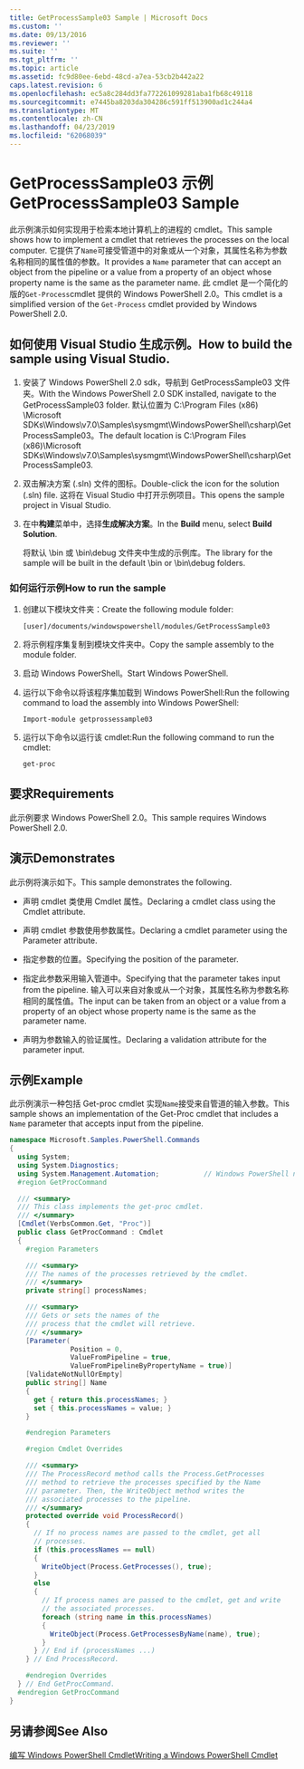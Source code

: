 ```yaml
---
title: GetProcessSample03 Sample | Microsoft Docs
ms.custom: ''
ms.date: 09/13/2016
ms.reviewer: ''
ms.suite: ''
ms.tgt_pltfrm: ''
ms.topic: article
ms.assetid: fc9d80ee-6ebd-48cd-a7ea-53cb2b442a22
caps.latest.revision: 6
ms.openlocfilehash: ec5a8c284dd3fa772261099281aba1fb68c49118
ms.sourcegitcommit: e7445ba8203da304286c591ff513900ad1c244a4
ms.translationtype: MT
ms.contentlocale: zh-CN
ms.lasthandoff: 04/23/2019
ms.locfileid: "62068039"
---
```

# <a name="getprocesssample03-sample"></a><span data-ttu-id="1081d-102">GetProcessSample03 示例</span><span class="sxs-lookup"><span data-stu-id="1081d-102">GetProcessSample03 Sample</span></span>

<span data-ttu-id="1081d-103">此示例演示如何实现用于检索本地计算机上的进程的 cmdlet。</span><span class="sxs-lookup"><span data-stu-id="1081d-103">This sample shows how to implement a cmdlet that retrieves the processes on the local computer.</span></span> <span data-ttu-id="1081d-104">它提供了`Name`可接受管道中的对象或从一个对象，其属性名称为参数名称相同的属性值的参数。</span><span class="sxs-lookup"><span data-stu-id="1081d-104">It provides a `Name` parameter that can accept an object from the pipeline or a value from a property of an object whose property name is the same as the parameter name.</span></span> <span data-ttu-id="1081d-105">此 cmdlet 是一个简化的版的`Get-Process`cmdlet 提供的 Windows PowerShell 2.0。</span><span class="sxs-lookup"><span data-stu-id="1081d-105">This cmdlet is a simplified version of the `Get-Process` cmdlet provided by Windows PowerShell 2.0.</span></span>

## <a name="how-to-build-the-sample-using-visual-studio"></a><span data-ttu-id="1081d-106">如何使用 Visual Studio 生成示例。</span><span class="sxs-lookup"><span data-stu-id="1081d-106">How to build the sample using Visual Studio.</span></span>

1. <span data-ttu-id="1081d-107">安装了 Windows PowerShell 2.0 sdk，导航到 GetProcessSample03 文件夹。</span><span class="sxs-lookup"><span data-stu-id="1081d-107">With the Windows PowerShell 2.0 SDK installed, navigate to the GetProcessSample03 folder.</span></span> <span data-ttu-id="1081d-108">默认位置为 C:\Program Files (x86) \Microsoft SDKs\Windows\v7.0\Samples\sysmgmt\WindowsPowerShell\csharp\GetProcessSample03。</span><span class="sxs-lookup"><span data-stu-id="1081d-108">The default location is C:\Program Files (x86)\Microsoft SDKs\Windows\v7.0\Samples\sysmgmt\WindowsPowerShell\csharp\GetProcessSample03.</span></span>

2. <span data-ttu-id="1081d-109">双击解决方案 (.sln) 文件的图标。</span><span class="sxs-lookup"><span data-stu-id="1081d-109">Double-click the icon for the solution (.sln) file.</span></span> <span data-ttu-id="1081d-110">这将在 Visual Studio 中打开示例项目。</span><span class="sxs-lookup"><span data-stu-id="1081d-110">This opens the sample project in Visual Studio.</span></span>

3. <span data-ttu-id="1081d-111">在中**构建**菜单中，选择**生成解决方案**。</span><span class="sxs-lookup"><span data-stu-id="1081d-111">In the **Build** menu, select **Build Solution**.</span></span>

    <span data-ttu-id="1081d-112">将默认 \bin 或 \bin\debug 文件夹中生成的示例库。</span><span class="sxs-lookup"><span data-stu-id="1081d-112">The library for the sample will be built in the default \bin or \bin\debug folders.</span></span>

### <a name="how-to-run-the-sample"></a><span data-ttu-id="1081d-113">如何运行示例</span><span class="sxs-lookup"><span data-stu-id="1081d-113">How to run the sample</span></span>

1. <span data-ttu-id="1081d-114">创建以下模块文件夹：</span><span class="sxs-lookup"><span data-stu-id="1081d-114">Create the following module folder:</span></span>

    `[user]/documents/windowspowershell/modules/GetProcessSample03`

2. <span data-ttu-id="1081d-115">将示例程序集复制到模块文件夹中。</span><span class="sxs-lookup"><span data-stu-id="1081d-115">Copy the sample assembly to the module folder.</span></span>

3. <span data-ttu-id="1081d-116">启动 Windows PowerShell。</span><span class="sxs-lookup"><span data-stu-id="1081d-116">Start Windows PowerShell.</span></span>

4. <span data-ttu-id="1081d-117">运行以下命令以将该程序集加载到 Windows PowerShell:</span><span class="sxs-lookup"><span data-stu-id="1081d-117">Run the following command to load the assembly into Windows PowerShell:</span></span>

    `Import-module getprossessample03`

5. <span data-ttu-id="1081d-118">运行以下命令以运行该 cmdlet:</span><span class="sxs-lookup"><span data-stu-id="1081d-118">Run the following command to run the cmdlet:</span></span>

    `get-proc`

## <a name="requirements"></a><span data-ttu-id="1081d-119">要求</span><span class="sxs-lookup"><span data-stu-id="1081d-119">Requirements</span></span>

<span data-ttu-id="1081d-120">此示例要求 Windows PowerShell 2.0。</span><span class="sxs-lookup"><span data-stu-id="1081d-120">This sample requires Windows PowerShell 2.0.</span></span>

## <a name="demonstrates"></a><span data-ttu-id="1081d-121">演示</span><span class="sxs-lookup"><span data-stu-id="1081d-121">Demonstrates</span></span>

<span data-ttu-id="1081d-122">此示例将演示如下。</span><span class="sxs-lookup"><span data-stu-id="1081d-122">This sample demonstrates the following.</span></span>

- <span data-ttu-id="1081d-123">声明 cmdlet 类使用 Cmdlet 属性。</span><span class="sxs-lookup"><span data-stu-id="1081d-123">Declaring a cmdlet class using the Cmdlet attribute.</span></span>

- <span data-ttu-id="1081d-124">声明 cmdlet 参数使用参数属性。</span><span class="sxs-lookup"><span data-stu-id="1081d-124">Declaring a cmdlet parameter using the Parameter attribute.</span></span>

- <span data-ttu-id="1081d-125">指定参数的位置。</span><span class="sxs-lookup"><span data-stu-id="1081d-125">Specifying the position of the parameter.</span></span>

- <span data-ttu-id="1081d-126">指定此参数采用输入管道中。</span><span class="sxs-lookup"><span data-stu-id="1081d-126">Specifying that the parameter takes input from the pipeline.</span></span> <span data-ttu-id="1081d-127">输入可以来自对象或从一个对象，其属性名称为参数名称相同的属性值。</span><span class="sxs-lookup"><span data-stu-id="1081d-127">The input can be taken from an object or a value from a property of an object whose property name is the same as the parameter name.</span></span>

- <span data-ttu-id="1081d-128">声明为参数输入的验证属性。</span><span class="sxs-lookup"><span data-stu-id="1081d-128">Declaring a validation attribute for the parameter input.</span></span>

## <a name="example"></a><span data-ttu-id="1081d-129">示例</span><span class="sxs-lookup"><span data-stu-id="1081d-129">Example</span></span>

<span data-ttu-id="1081d-130">此示例演示一种包括 Get-proc cmdlet 实现`Name`接受来自管道的输入参数。</span><span class="sxs-lookup"><span data-stu-id="1081d-130">This sample shows an implementation of the Get-Proc cmdlet that includes a `Name` parameter that accepts input from the pipeline.</span></span>

```csharp
namespace Microsoft.Samples.PowerShell.Commands
{
  using System;
  using System.Diagnostics;
  using System.Management.Automation;           // Windows PowerShell namespace
  #region GetProcCommand

  /// <summary>
  /// This class implements the get-proc cmdlet.
  /// </summary>
  [Cmdlet(VerbsCommon.Get, "Proc")]
  public class GetProcCommand : Cmdlet
  {
    #region Parameters

    /// <summary>
    /// The names of the processes retrieved by the cmdlet.
    /// </summary>
    private string[] processNames;

    /// <summary>
    /// Gets or sets the names of the
    /// process that the cmdlet will retrieve.
    /// </summary>
    [Parameter(
               Position = 0,
               ValueFromPipeline = true,
               ValueFromPipelineByPropertyName = true)]
    [ValidateNotNullOrEmpty]
    public string[] Name
    {
      get { return this.processNames; }
      set { this.processNames = value; }
    }

    #endregion Parameters

    #region Cmdlet Overrides

    /// <summary>
    /// The ProcessRecord method calls the Process.GetProcesses
    /// method to retrieve the processes specified by the Name
    /// parameter. Then, the WriteObject method writes the
    /// associated processes to the pipeline.
    /// </summary>
    protected override void ProcessRecord()
    {
      // If no process names are passed to the cmdlet, get all
      // processes.
      if (this.processNames == null)
      {
        WriteObject(Process.GetProcesses(), true);
      }
      else
      {
        // If process names are passed to the cmdlet, get and write
        // the associated processes.
        foreach (string name in this.processNames)
        {
          WriteObject(Process.GetProcessesByName(name), true);
        }
      } // End if (processNames ...)
    } // End ProcessRecord.

    #endregion Overrides
  } // End GetProcCommand.
  #endregion GetProcCommand
}
```

## <a name="see-also"></a><span data-ttu-id="1081d-131">另请参阅</span><span class="sxs-lookup"><span data-stu-id="1081d-131">See Also</span></span>

[<span data-ttu-id="1081d-132">编写 Windows PowerShell Cmdlet</span><span class="sxs-lookup"><span data-stu-id="1081d-132">Writing a Windows PowerShell Cmdlet</span></span>](./writing-a-windows-powershell-cmdlet.md)
